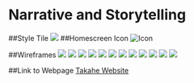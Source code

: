 # Narrative and Storytelling

##Style Tile
![](https://github.com/JemmaEagleson/Narrative-and-Storytelling/blob/master/IMAGES/style%20tile.png?raw=true)
##Homescreen Icon
![Icon](https://github.com/JemmaEagleson/Narrative-and-Storytelling/blob/master/IMAGES/ICON.png?raw=true)

##Wireframes
![](https://github.com/JemmaEagleson/Narrative-and-Storytelling/blob/master/IMAGES/B1.png?raw=true)
![](https://github.com/JemmaEagleson/Narrative-and-Storytelling/blob/master/IMAGES/B2.png?raw=true)
![](https://raw.githubusercontent.com/JemmaEagleson/Narrative-and-Storytelling/4e720841d4233d5c769ffd18b2d0e4292ded4ebf/IMAGES/B3.png)
![](https://raw.githubusercontent.com/JemmaEagleson/Narrative-and-Storytelling/4e720841d4233d5c769ffd18b2d0e4292ded4ebf/IMAGES/B4.png)
![](https://raw.githubusercontent.com/JemmaEagleson/Narrative-and-Storytelling/4e720841d4233d5c769ffd18b2d0e4292ded4ebf/IMAGES/B5.png)
![](https://raw.githubusercontent.com/JemmaEagleson/Narrative-and-Storytelling/4e720841d4233d5c769ffd18b2d0e4292ded4ebf/IMAGES/B6.png)
![](https://raw.githubusercontent.com/JemmaEagleson/Narrative-and-Storytelling/4e720841d4233d5c769ffd18b2d0e4292ded4ebf/IMAGES/B7.png)
![](https://github.com/JemmaEagleson/Narrative-and-Storytelling/blob/master/IMAGES/B8.png?raw=true)
![](https://github.com/JemmaEagleson/Narrative-and-Storytelling/blob/master/IMAGES/B10.png?raw=true)
![](https://github.com/JemmaEagleson/Narrative-and-Storytelling/blob/master/IMAGES/B11.png?raw=true)
![](https://github.com/JemmaEagleson/Narrative-and-Storytelling/blob/master/IMAGES/B12.png?raw=true)
![](https://github.com/JemmaEagleson/Narrative-and-Storytelling/blob/master/IMAGES/Artboard%205.png?raw=true)

##Link to Webpage
[Takahe Website](http://jemmaeagleson.github.io/Narrative-and-Storytelling/takahe/index.html)
